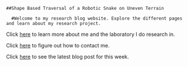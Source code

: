 
    ##Shape Based Traversal of a Robotic Snake on Uneven Terrain
     
      #Welcome to my research blog website. Explore the different pages and learn about my research project.
      



Click [here](link=) to learn more about me and the laboratory I do research in.

Click [here](link=) to figure out how to contact me.

Click [here](link=) to see the latest blog post for this week.
